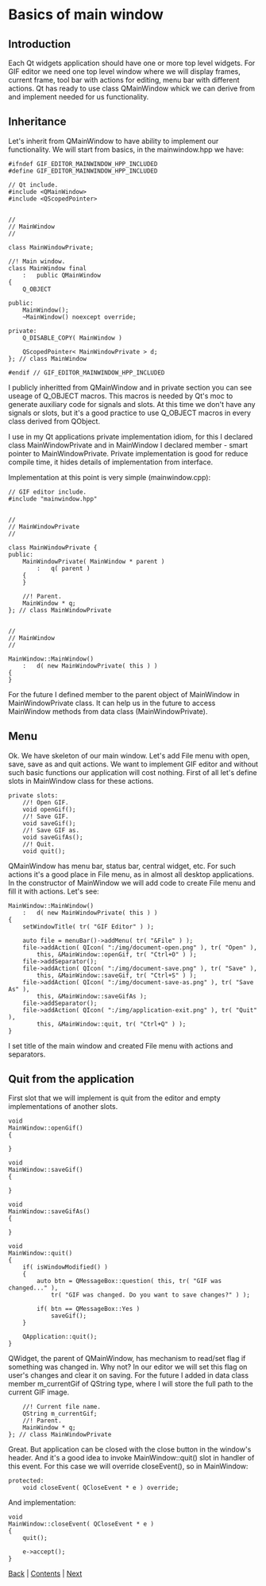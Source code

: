 # Basics of main window

## Introduction

Each Qt widgets application should have one or more top level widgets. For GIF editor we need one top level window
where we will display frames, current frame, tool bar with actions for editing, menu bar with different actions.
Qt has ready to use class QMainWindow whick we can derive from and implement needed for us functionality.

## Inheritance

Let's inherit from QMainWindow to have ability to implement our functionality. We will start from basics, in the mainwindow.hpp we have:

```
#ifndef GIF_EDITOR_MAINWINDOW_HPP_INCLUDED
#define GIF_EDITOR_MAINWINDOW_HPP_INCLUDED

// Qt include.
#include <QMainWindow>
#include <QScopedPointer>


//
// MainWindow
//

class MainWindowPrivate;

//! Main window.
class MainWindow final
	:	public QMainWindow
{
	Q_OBJECT

public:
	MainWindow();
	~MainWindow() noexcept override;

private:
	Q_DISABLE_COPY( MainWindow )

	QScopedPointer< MainWindowPrivate > d;
}; // class MainWindow

#endif // GIF_EDITOR_MAINWINDOW_HPP_INCLUDED
```

I publicly inheritted from QMainWindow and in private section you can see useage of Q_OBJECT macros.
This macros is needed by Qt's moc to generate auxiliary code for signals and slots. At this time we
don't have any signals or slots, but it's a good practice to use Q_OBJECT macros in every class derived from
QObject.

I use in my Qt applications private implementation idiom, for this I declared class MainWindowPrivate and in
MainWindow I declared member - smart pointer to MainWindowPrivate. Private implementation is good for reduce
compile time, it hides details of implementation from interface.

Implementation at this point is very simple (mainwindow.cpp):

```
// GIF editor include.
#include "mainwindow.hpp"


//
// MainWindowPrivate
//

class MainWindowPrivate {
public:
	MainWindowPrivate( MainWindow * parent )
		:	q( parent )
	{
	}

	//! Parent.
	MainWindow * q;
}; // class MainWindowPrivate


//
// MainWindow
//

MainWindow::MainWindow()
	:	d( new MainWindowPrivate( this ) )
{
}
```

For the future I defined member to the parent object of MainWindow in MainWindowPrivate class. It can help us
in the future to access MainWindow methods from data class (MainWindowPrivate).

## Menu

Ok. We have skeleton of our main window. Let's add File menu with open, save, save as and quit actions. We
want to implement GIF editor and without such basic functions our application will cost nothing. First of all
let's define slots in MainWindow class for these actions.

```
private slots:
	//! Open GIF.
	void openGif();
	//! Save GIF.
	void saveGif();
	//! Save GIF as.
	void saveGifAs();
	//! Quit.
	void quit();
```

QMainWindow has menu bar, status bar, central widget, etc. For such actions it's a good place in File menu,
as in almost all desktop applications. In the constructor of MainWindow we will add code to create File
menu and fill it with actions. Let's see:

```
MainWindow::MainWindow()
	:	d( new MainWindowPrivate( this ) )
{
	setWindowTitle( tr( "GIF Editor" ) );

	auto file = menuBar()->addMenu( tr( "&File" ) );
	file->addAction( QIcon( ":/img/document-open.png" ), tr( "Open" ),
		this, &MainWindow::openGif, tr( "Ctrl+O" ) );
	file->addSeparator();
	file->addAction( QIcon( ":/img/document-save.png" ), tr( "Save" ),
		this, &MainWindow::saveGif, tr( "Ctrl+S" ) );
	file->addAction( QIcon( ":/img/document-save-as.png" ), tr( "Save As" ),
		this, &MainWindow::saveGifAs );
	file->addSeparator();
	file->addAction( QIcon( ":/img/application-exit.png" ), tr( "Quit" ),
		this, &MainWindow::quit, tr( "Ctrl+Q" ) );
}
```

I set title of the main window and created File menu with actions and separators.

## Quit from the application

First slot that we will implement is quit from the editor and empty implementations of another slots.

```
void
MainWindow::openGif()
{

}

void
MainWindow::saveGif()
{

}

void
MainWindow::saveGifAs()
{

}

void
MainWindow::quit()
{
	if( isWindowModified() )
	{
		auto btn = QMessageBox::question( this, tr( "GIF was changed..." ),
			tr( "GIF was changed. Do you want to save changes?" ) );

		if( btn == QMessageBox::Yes )
			saveGif();
	}

	QApplication::quit();
}
```

QWidget, the parent of QMainWindow, has mechanism to read/set flag if something was changed in. Why not?
In our editor we will set this flag on user's changes and clear it on saving. For the future I added in data
class member m_currentGif of QString type, where I will store the full path to the current GIF image.

```
	//! Current file name.
	QString m_currentGif;
	//! Parent.
	MainWindow * q;
}; // class MainWindowPrivate
```

Great. But application can be closed with the close button in the window's header. And it's a good idea to invoke
MainWindow::quit() slot in handler of this event. For this case we will override closeEvent(), so in MainWindow:

```
protected:
	void closeEvent( QCloseEvent * e ) override;
```

And implementation:

```
void
MainWindow::closeEvent( QCloseEvent * e )
{
	quit();

	e->accept();
}
```

[Back](intro.md) | [Contents](README.md) | [Next](launching.md)